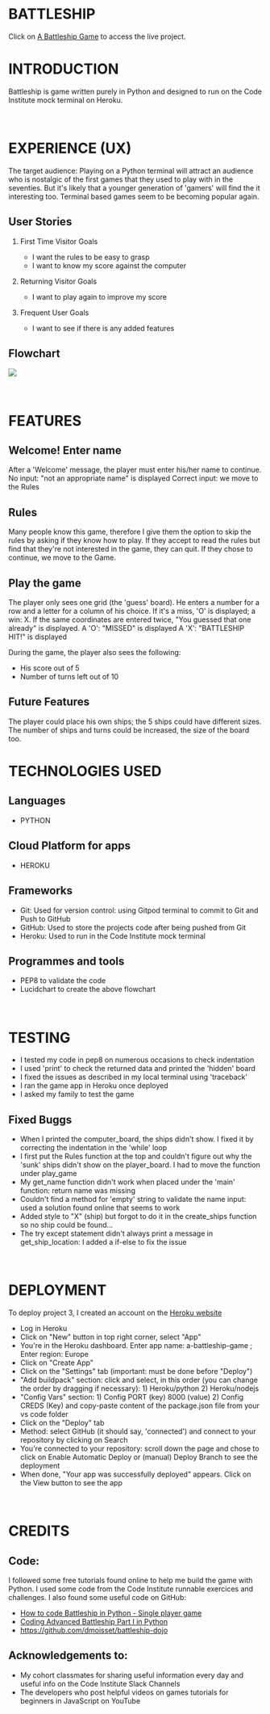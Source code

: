 

<h1 text-align="center">BATTLESHIP</h1>

Click on [A Battleship Game](https://a-battleship-game.herokuapp.com/) to access the live project.


# INTRODUCTION
Battleship is game written purely in Python and designed to run on the Code Institute mock terminal on Heroku.

<br>

# EXPERIENCE (UX)
The target audience: Playing on a Python terminal will attract an audience who is nostalgic of the first games that they used to play with in the seventies. But it's likely that a younger generation of 'gamers' will find the it interesting too. Terminal based games seem to be becoming popular again.

## User Stories
1. First Time Visitor Goals
   - I want the rules to be easy to grasp
   - I want to know my score against the computer

2. Returning Visitor Goals
   - I want to play again to improve my score
    
3. Frequent User Goals
   - I want to see if there is any added features

## Flowchart

![ ](docs/flowchart.jpeg)

<br>

# FEATURES
## Welcome! Enter name

After a 'Welcome' message, the player must enter his/her name to continue. 
No input: "not an appropriate name" is displayed
Correct input: we move to the Rules

## Rules

Many people know this game, therefore I give them the option to skip the rules by asking if they know how to play. 
If they accept to read the rules but find that they're not interested in the game, they can quit. If they chose to continue, we move to the Game.

## Play the game

The player only sees one grid (the 'guess' board). He enters a number for a row and a letter for a column of his choice. If it's a miss, 'O' is displayed; a win: X. 
If the same coordinates are entered twice, "You guessed that one already" is displayed.
A 'O': "MISSED" is displayed
A 'X': "BATTLESHIP HIT!" is displayed

During the game, the player also sees the following:
   - His score out of 5
   - Number of turns left out of 10

## Future Features

The player could place his own ships; the 5 ships could have different sizes. The number of ships and turns could be increased, the size of the board too.
<br>

# TECHNOLOGIES USED
## Languages
- PYTHON

## Cloud Platform for apps
- HEROKU

## Frameworks
<ul>
      <li>Git: Used for version control: using Gitpod terminal to commit to Git  and Push to GitHub</li>
      <li>GitHub: Used to store the projects code after being pushed from Git</li>
      <li>Heroku: Used to run in the Code Institute mock terminal</li>
</ul>

## Programmes and tools
- PEP8 to validate the code
- Lucidchart to create the above flowchart

<br>

# TESTING
- I tested my code in pep8 on numerous occasions to check indentation
- I used 'print' to check the returned data and printed the 'hidden' board
- I fixed the issues as described in my local terminal using 'traceback'
- I ran the game app in Heroku once deployed
- I asked my family to test the game

<!-- ![ ](docs/pep8.png) -->

## Fixed Buggs
- When I printed the computer_board, the ships didn't show. I fixed it by correcting the indentation in the 'while' loop
- I first put the Rules function at the top and couldn't figure out why the 'sunk' ships didn't show on the player_board. I had to move the function under play_game
- My get_name function didn't work when placed under the 'main' function: return name was missing
- Couldn't find a method for 'empty' string to validate the name input: used a solution found online that seems to work
- Added style to "X" (ship) but forgot to do it in the create_ships function so no ship could be found...
- The try except statement didn't always print a message in get_ship_location: I added a if-else to fix the issue

<br>

# DEPLOYMENT
To deploy project 3, I created an account on the [Heroku website](https://www.heroku.com/)
<ul>
   <li>Log in Heroku</li>
   <li>Click on "New" button in top right corner, select "App"</li>
   <li>You're in the Heroku dashboard. Enter app name: a-battleship-game ; Enter region: Europe</li>
   <li>Click on "Create App"</li>
   <li>Click on the "Settings" tab (important: must be done before "Deploy")</li>
   <li>"Add buildpack" section: click and select, in this order (you can change the order by dragging if necessary): 1) Heroku/python 2) Heroku/nodejs</li>
   <li>"Config Vars" section: 1) Config PORT (key) 8000 (value) 2) Config CREDS (Key) and copy-paste content of the package.json file from your vs code folder</li>
   <li>Click on the "Deploy" tab</li>
   <li>Method: select GitHub (it should say, 'connected') and connect to your repository by clicking on Search</li>
   <li>You're connected to your repository: scroll down the page and chose to click on Enable Automatic Deploy or (manual) Deploy Branch to see the deployment</li>
   <li>When done, "Your app was successfully deployed" appears. Click on the View button to see the app </li>
</ul>
<br>

# CREDITS
## Code:
I followed some free tutorials found online to help me build the game with Python. I used some code from the Code Institute runnable exercices and challenges. I also found some useful code on GitHub:

   - [How to code Battleship in Python - Single player game](https://www.youtube.com/watch?v=tF1WRCrd_HQ)
   - [Coding Advanced Battleship Part I in Python](https://www.youtube.com/watch?v=xz9GrOwQ_5E)
   - https://github.com/dmoisset/battleship-dojo

## Acknowledgements to: 
- My cohort classmates for sharing useful information every day and useful info on the Code Institute Slack Channels
- The developers who post helpful videos on games tutorials for beginners in JavaScript on YouTube